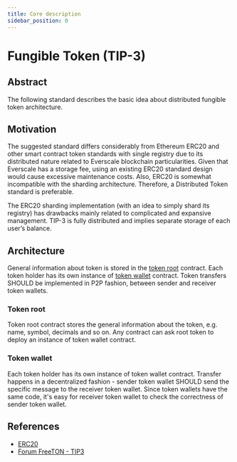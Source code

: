 ```yaml
---
title: Core description
sidebar_position: 0
---
```


# Fungible Token (TIP-3)

## Abstract

The following standard describes the basic idea about distributed fungible token architecture.

## Motivation

The suggested standard differs considerably from Ethereum ERC20 and other smart contract token standards with single registry due to its distributed nature related to Everscale blockchain particularities. Given that Everscale has a storage fee, using an existing ERC20 standard design would cause excessive maintenance costs. Also, ERC20 is somewhat incompatible with the sharding architecture. Therefore, a Distributed Token standard is preferable.

The ERC20 sharding implementation (with an idea to simply shard its registry) has drawbacks mainly related to complicated and expansive management. TIP-3 is fully distributed and implies separate storage of each user’s balance.

## Architecture

General information about token is stored in the [token root](#token-root) contract. Each token holder has its own instance of [token wallet](#token-wallet) contract. Token transfers SHOULD be implemented in P2P fashion, between sender and receiver token wallets.

### Token root

Token root contract stores the general information about the token, e.g. name, symbol, decimals and so on. Any contract can ask root token to deploy an instance of token wallet contract.

### Token wallet

Each token holder has its own instance of token wallet contract. Transfer happens in a decentralized fashion - sender token wallet SHOULD send the specific message to the receiver token wallet. Since token wallets have the same code, it's easy for receiver token wallet to check the correctness of sender token wallet.

## References

- [ERC20](https://eips.ethereum.org/EIPS/eip-20)
- [Forum FreeTON - TIP3](https://forum.freeton.org/t/tip-3-distributed-token-or-ton-cash/64)
